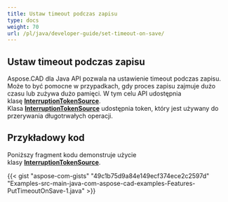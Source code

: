 ```yaml
---
title: Ustaw timeout podczas zapisu
type: docs
weight: 70
url: /pl/java/developer-guide/set-timeout-on-save/
---
```


## **Ustaw timeout podczas zapisu**

Aspose.CAD dla Java API pozwala na ustawienie timeout podczas zapisu. Może to być pomocne w przypadkach, gdy proces zapisu zajmuje dużo czasu lub zużywa dużo pamięci. W tym celu API udostępnia klasę [**InterruptionTokenSource**](https://reference.aspose.com/cad/java/com.aspose.cad/InterruptionTokenSource). Klasa [**InterruptionTokenSource**](https://reference.aspose.com/cad/java/com.aspose.cad/InterruptionTokenSource) udostępnia token, który jest używany do przerywania długotrwałych operacji.

## Przykładowy kod

Poniższy fragment kodu demonstruje użycie klasy [**InterruptionTokenSource**](https://reference.aspose.com/cad/java/com.aspose.cad/InterruptionTokenSource).

{{< gist "aspose-com-gists" "49c1b75d9a84e149ecf374ece2c2597d" "Examples-src-main-java-com-aspose-cad-examples-Features-PutTimeoutOnSave-1.java" >}}
